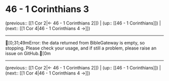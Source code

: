 # 46 - 1 Corinthians 3

(previous:: [[1 Cor 2|← 46 - 1 Corinthians 2]]) | (up:: [[46 - 1 Corinthians]]) | (next:: [[1 Cor 4|46 - 1 Corinthians 4 →]])

***
[0;31;49mError: the data returned from BibleGateway is empty, so stopping. Please check your usage, and if still a problem, please raise an issue on GitHub.[0m

***

(previous:: [[1 Cor 2|← 46 - 1 Corinthians 2]]) | (up:: [[46 - 1 Corinthians]]) | (next:: [[1 Cor 4|46 - 1 Corinthians 4 →]])
